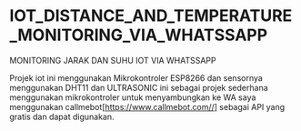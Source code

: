 # IOT_DISTANCE_AND_TEMPERATURE_MONITORING_VIA_WHATSSAPP
MONITORING JARAK DAN SUHU IOT VIA WHATSSAPP

Projek iot ini menggunakan Mikrokontroler ESP8266 dan sensornya menggunakan DHT11 dan ULTRASONIC ini sebagai projek sederhana menggunakan mikrokontroler untuk menyambungkan ke WA saya menggunakan callmebot[https://www.callmebot.com//] sebagai API yang gratis dan dapat digunakan.
